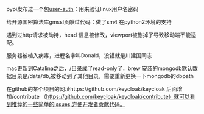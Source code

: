 pypi发布过一个包[user-auth](https://github.com/William-ZXS/user-auth)：用来验证linux用户名密码

给开源国密算法库gmssl贡献过代码：做了sm4  在python2环境的支持



遇到过http请求被劫持，head 信息被修改，viewport被删掉了导致移动端不能适配。

服务器被植入病毒，进程名字叫Donald，没错就是川建国同志



mac更新到Catalina之后，/目录成了read-only了，brew 安装的mongodb默认数据目录是/data/db,被移动到了其他目录，需要重新更换一下mongodb的dbpath



在github的某个项目的网址https://github.com/keycloak/keycloak  后面增加/contribute （https://github.com/keycloak/keycloak/contribute）就可以看到推荐的一些简单的issues,方便开发者贡献代码。

